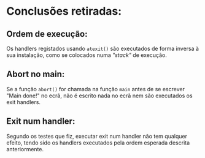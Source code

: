 # Conclusões retiradas:

## Ordem de execução:
Os handlers registados usando `atexit()` são executados de forma inversa à sua instalação, como se colocados numa *"stack"* de execução.

## Abort no main:
Se a função `abort()` for chamada na função `main` antes de se escrever "Main done!" no ecrã, não é escrito nada no ecrã nem são executados os exit handlers.

## Exit num handler:
Segundo os testes que fiz, executar exit num handler não tem qualquer efeito, tendo sido os handlers executados pela ordem esperada descrita anteriormente.

